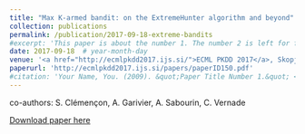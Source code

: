 ```yaml
---
title: "Max K-armed bandit: on the ExtremeHunter algorithm and beyond"
collection: publications
permalink: /publication/2017-09-18-extreme-bandits
#excerpt: 'This paper is about the number 1. The number 2 is left for future work.'
date: 2017-09-18  # year-month-day
venue: '<a href="http://ecmlpkdd2017.ijs.si/">ECML PKDD 2017</a>, Skopje, Macedonia'
paperurl: 'http://ecmlpkdd2017.ijs.si/papers/paperID150.pdf'
#citation: 'Your Name, You. (2009). &quot;Paper Title Number 1.&quot; <i>Journal 1</i>. 1(1).'
---
```

co-authors: S. Clémençon, A. Garivier, A. Sabourin, C. Vernade

[Download paper here](http://ecmlpkdd2017.ijs.si/papers/paperID150.pdf)
